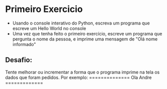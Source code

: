 # Primeiro Exercicio

* Usando o console interativo do Python, escreva um programa que escreve um Hello World no console
* Uma vez que tenha feito o primeiro exercício, escreve um programa que pergunta o nome da pessoa, e imprime uma mensagem de "Olá nome informado"

## Desafio:
Tente melhorar ou incrementar a forma que o programa imprime na tela os dados que foram pedidos. Por exemplo:
\==============
Ola Andre
\=============



